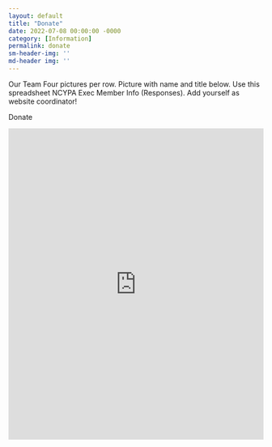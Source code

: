 ```yaml
---
layout: default
title: "Donate"
date: 2022-07-08 00:00:00 -0000
category: [Information]
permalink: donate
sm-header-img: ''
md-header img: ''
---
```


Our Team
Four pictures per row. Picture with name and title below. Use this spreadsheet NCYPA Exec Member Info (Responses). Add yourself as website coordinator!

Donate

<iframe src="https://givebutter.com/embed/c/ncypa" width="100%" height="615px" style="max-width: 601px;" name="givebutter" frameborder="0" scrolling="no" seamless allowpaymentrequest></iframe><script src="https://givebutter.com/js/widget.js"></script>
